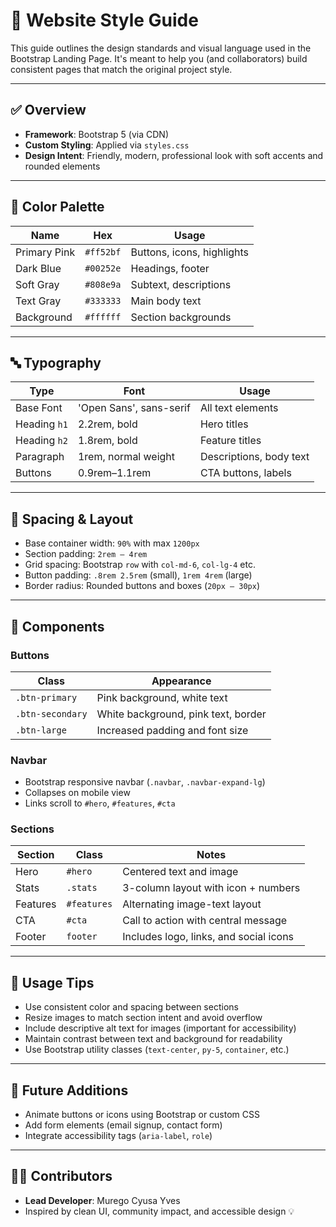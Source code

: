 # 🎨 Website Style Guide

This guide outlines the design standards and visual language used in the Bootstrap Landing Page. It's meant to help you (and collaborators) build consistent pages that match the original project style.

---

## ✅ Overview

- **Framework**: Bootstrap 5 (via CDN)
- **Custom Styling**: Applied via `styles.css`
- **Design Intent**: Friendly, modern, professional look with soft accents and rounded elements

---

## 🎨 Color Palette

| Name           | Hex       | Usage                      |
|----------------|-----------|----------------------------|
| Primary Pink   | `#ff52bf` | Buttons, icons, highlights |
| Dark Blue      | `#00252e` | Headings, footer           |
| Soft Gray      | `#808e9a` | Subtext, descriptions      |
| Text Gray      | `#333333` | Main body text             |
| Background     | `#ffffff` | Section backgrounds        |

---

## 🔤 Typography

| Type         | Font                 | Usage                        |
|--------------|----------------------|------------------------------|
| Base Font    | 'Open Sans', sans-serif | All text elements            |
| Heading `h1` | 2.2rem, bold         | Hero titles                  |
| Heading `h2` | 1.8rem, bold         | Feature titles               |
| Paragraph    | 1rem, normal weight  | Descriptions, body text      |
| Buttons      | 0.9rem–1.1rem        | CTA buttons, labels          |

---

## 📐 Spacing & Layout

- Base container width: `90%` with max `1200px`
- Section padding: `2rem – 4rem`
- Grid spacing: Bootstrap `row` with `col-md-6`, `col-lg-4` etc.
- Button padding: `.8rem 2.5rem` (small), `1rem 4rem` (large)
- Border radius: Rounded buttons and boxes (`20px – 30px`)

---

## 🧱 Components

### Buttons

| Class           | Appearance               |
|-----------------|--------------------------|
| `.btn-primary`  | Pink background, white text |
| `.btn-secondary`| White background, pink text, border |
| `.btn-large`    | Increased padding and font size |

### Navbar

- Bootstrap responsive navbar (`.navbar`, `.navbar-expand-lg`)
- Collapses on mobile view
- Links scroll to `#hero`, `#features`, `#cta`

### Sections

| Section     | Class        | Notes                                |
|-------------|--------------|--------------------------------------|
| Hero        | `#hero`      | Centered text and image              |
| Stats       | `.stats`     | 3-column layout with icon + numbers |
| Features    | `#features`  | Alternating image-text layout        |
| CTA         | `#cta`       | Call to action with central message |
| Footer      | `footer`     | Includes logo, links, and social icons |

---

## 🧭 Usage Tips

- Use consistent color and spacing between sections
- Resize images to match section intent and avoid overflow
- Include descriptive alt text for images (important for accessibility)
- Maintain contrast between text and background for readability
- Use Bootstrap utility classes (`text-center`, `py-5`, `container`, etc.)

---

## 🔗 Future Additions

- Animate buttons or icons using Bootstrap or custom CSS
- Add form elements (email signup, contact form)
- Integrate accessibility tags (`aria-label`, `role`)

---

## 👨‍💻 Contributors

- **Lead Developer**: Murego Cyusa Yves  
- Inspired by clean UI, community impact, and accessible design 💡
